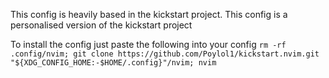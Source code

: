This config is heavily based in the kickstart project. This config is a personalised version of the kickstart project

To install the config just paste the following into your config
`rm -rf .config/nvim; git clone https://github.com/Poylol1/kickstart.nvim.git "${XDG_CONFIG_HOME:-$HOME/.config}"/nvim; nvim`
